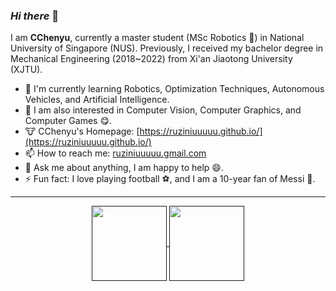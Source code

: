### *Hi there* :wave:

<!--
**ruziniuuuuu/ruziniuuuuu** is a ✨ _special_ ✨ repository because its `README.md` (this file) appears on your GitHub profile.

Here are some ideas to get you started:

- 🔭 I’m currently working on ...
- 🌱 I’m currently learning ...
- 👯 I’m looking to collaborate on ...
- 🤔 I’m looking for help with ...
- 💬 Ask me about ...
- 📫 How to reach me: ...
- 😄 Pronouns: ...
- ⚡ Fun fact: ...
-->

I am **CChenyu**, currently a master student (MSc Robotics :robot:) in National University of Singapore (NUS). Previously, I received my bachelor degree in Mechanical Engineering (2018~2022) from Xi'an Jiaotong University (XJTU).

- :seedling: I'm currently learning Robotics, Optimization Techniques, Autonomous Vehicles, and Artificial Intelligence.
- :telescope: I am also interested in Computer Vision, Computer Graphics, and Computer Games :yum:.
- :cow: CChenyu's Homepage: [https://ruziniuuuuu.github.io/](https://ruziniuuuuu.github.io/)
- :mailbox: How to reach me: [ruziniuuuuu.gmail.com](mailto:ruziniuuuuu.gmail.com)
- :speech_balloon: Ask me about anything, I am happy to help :smile:.
- :zap: Fun fact: I love playing football :soccer:, and I am a 10-year fan of Messi :goat:.

---
<p align="center">
  <a href="">
    <img height=120 align="center" src="https://github-readme-stats.vercel.app/api?username=ruziniuuuuu&show_icons=true&theme=radical" />
  </a>
  <a href="">
    <img height=120 align="center" src="https://github-readme-stats.vercel.app/api/top-langs?username=ruziniuuuuu&layout=compact&langs_count=8&card_width=320&theme=radical" />
  </a>
</p>
